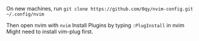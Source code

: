 On new machines, run 
`git clone https://github.com/0qy/nvim-config.git ~/.config/nvim`

Then open nvim with `nvim`
Install Plugins by typing `:PlugInstall` in nvim
Might need to install vim-plug first.
